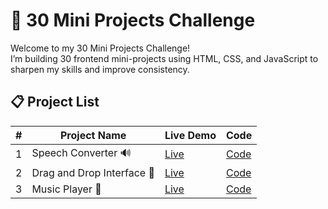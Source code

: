 # 🚀 30 Mini Projects Challenge

Welcome to my 30 Mini Projects Challenge!  
I’m building 30 frontend mini-projects using HTML, CSS, and JavaScript to sharpen my skills and improve consistency.

## 📋 Project List

| # | Project Name              | Live Demo                                                | Code                                                                 |
|--|----------------------------|----------------------------------------------------------|----------------------------------------------------------------------|
| 1 | Speech Converter 🔊        | [Live](https://priyanshu-speech-converter.netlify.app/) | [Code](https://github.com/PriyanshuKumar7/30-Mini-Projects/tree/main/Speech%20Converter)            |
| 2 | Drag and Drop Interface 🧩 | [Live](https://priyanshu-drag-drop-interface.netlify.app/) | [Code](https://github.com/PriyanshuKumar7/30-Mini-Projects/tree/main/Darg-Drop)                     |
| 3 | Music Player 🎵            | [Live](https://priyanshu-music-player.netlify.app/)     | [Code](https://github.com/PriyanshuKumar7/30-Mini-Projects/tree/main/Music%20Player)               |
